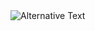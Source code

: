 <img src="https://github.com/thnhan2/thnhan2/blob/master/images/codeStats.svg" alt="Alternative Text"/>
